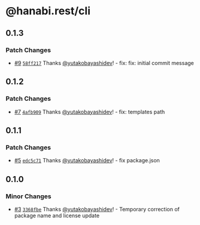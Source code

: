 # @hanabi.rest/cli

## 0.1.3

### Patch Changes

- [#9](https://github.com/hanabi-rest/cli/pull/9) [`58ff217`](https://github.com/hanabi-rest/cli/commit/58ff2170ab1c600f083dd31500164c75a0ebc843) Thanks [@yutakobayashidev](https://github.com/yutakobayashidev)! - fix: fix: initial commit message

## 0.1.2

### Patch Changes

- [#7](https://github.com/hanabi-rest/cli/pull/7) [`4afb909`](https://github.com/hanabi-rest/cli/commit/4afb909067d58eb08ad02bb588008758e54158fc) Thanks [@yutakobayashidev](https://github.com/yutakobayashidev)! - fix: templates path

## 0.1.1

### Patch Changes

- [#5](https://github.com/hanabi-rest/cli/pull/5) [`edc5c71`](https://github.com/hanabi-rest/cli/commit/edc5c71c49b228d865b1d8cdd4fffb1ab3df50e4) Thanks [@yutakobayashidev](https://github.com/yutakobayashidev)! - fix package.json

## 0.1.0

### Minor Changes

- [#3](https://github.com/hanabi-rest/cli/pull/3) [`3368fbe`](https://github.com/hanabi-rest/cli/commit/3368fbe8d708f8123dbe1cdc63ebef0c94fb96ff) Thanks [@yutakobayashidev](https://github.com/yutakobayashidev)! - Temporary correction of package name and license update
